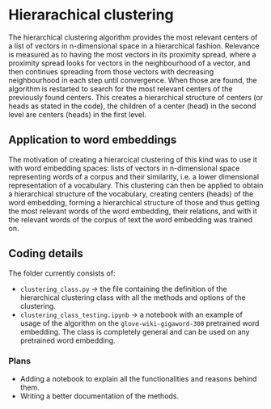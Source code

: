 # Hierarachical clustering
The hierarchical clustering algorithm provides the most relevant centers of a list of vectors in n-dimensional space in a hierarchical fashion. Relevance is measured as to having the most vectors in its proximity spread, where a proximity spread looks for vectors in the neighbourhood of a vector, and then continues spreading from those vectors with decreasing neighbourhood in each step until convergence. When those are found, the algorithm is restarted to search for the most relevant centers of the previously found centers. This creates a hierarchical structure of centers (or heads as stated in the code), the children of a center (head) in the second level are centers (heads) in the first level. 

## Application to word embeddings

The motivation of creating a hierarcical clustering of this kind was to use it with word embedding spaces: lists of vectors in n-dimensional space representing words of a corpus and their similarity, i.e. a lower dimensional representation of a vocabulary. This clustering can then be applied to obtain a hierarchical structure of the vocabulary, creating centers (heads) of the word embedding, forming a hierarchical structure of those and thus getting the most relevant words of the word embedding, their relations, and with it the relevant words of the corpus of text the word embedding was trained on.

## Coding details

The folder currently consists of:
- `clustering_class.py` -> the file containing the definition of the hierarchical clustering class with all the methods and options of the clustering.
- `clustering_class_testing.ipynb` -> a notebook with an example of usage of the algorithm on the `glove-wiki-gigaword-300` pretrained word embedding. The class is completely general and can be used on any pretrained word embedding.

### Plans

- Adding a notebook to explain all the functionalities and reasons behind them.
- Writing a better documentation of the methods.
